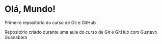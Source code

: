 # Olá, Mundo!
 Primeiro repositório do curso de Git e GitHub

Repositório criado durante uma aula do curso de Git e GitHub com Gustavo Guanabara